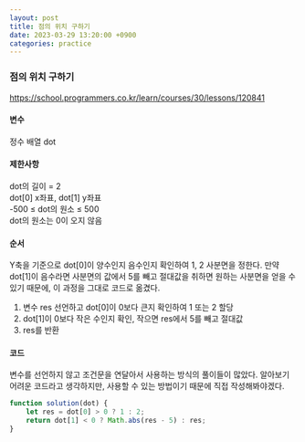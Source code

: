 ```yaml
---
layout: post
title: 점의 위치 구하기
date: 2023-03-29 13:20:00 +0900
categories: practice
---
```

### 점의 위치 구하기    
https://school.programmers.co.kr/learn/courses/30/lessons/120841    
    
#### 변수    
정수 배열 dot    
    
#### 제한사항    
dot의 길이 = 2    
dot[0] x좌표, dot[1] y좌표    
-500 ≤ dot의 원소 ≤ 500    
dot의 원소는 0이 오지 않음    
    
#### 순서    
Y축을 기준으로 dot[0]이 양수인지 음수인지 확인하여 1, 2 사분면을 정한다. 만약 dot[1]이 음수라면 사분면의 값에서 5를 빼고 절대값을 취하면 원하는 사분면을 얻을 수 있기 때문에, 이 과정을 그대로 코드로 옮겼다.    
1. 변수 res 선언하고 dot[0]이 0보다 큰지 확인하여 1 또는 2 할당    
2. dot[1]이 0보다 작은 수인지 확인, 작으면 res에서 5를 빼고 절대값    
3. res를 반환    
    
#### 코드    
변수를 선언하지 않고 조건문을 연달아서 사용하는 방식의 풀이들이 많았다. 알아보기 어려운 코드라고 생각하지만, 사용할 수 있는 방법이기 때문에 직접 작성해봐야겠다.    
```JavaScript
function solution(dot) {
    let res = dot[0] > 0 ? 1 : 2;
    return dot[1] < 0 ? Math.abs(res - 5) : res;
}
```

